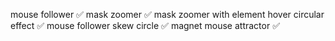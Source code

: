 mouse follower ✅
mask zoomer ✅
mask zoomer with element hover circular effect ✅
mouse follower skew circle ✅
magnet mouse attractor ✅
